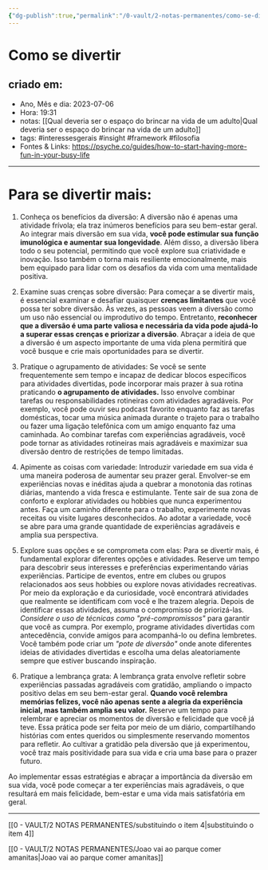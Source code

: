 ```yaml
---
{"dg-publish":true,"permalink":"/0-vault/2-notas-permanentes/como-se-divertir/","tags":["permanente","interessesgerais","insight","framework","filosofia"],"dgHomeLink":true,"dgShowLocalGraph":true,"dgShowFileTree":true,"dgEnableSearch":true,"noteIcon":""}
---
```


# Como se divertir

## criado em: 
-  Ano, Mês e dia: 2023-07-06
- Hora: 19:31
- notas: [[Qual deveria ser o espaço do brincar na vida de um adulto\|Qual deveria ser o espaço do brincar na vida de um adulto]]
- tags: #interessesgerais #insight #framework #filosofia 
- Fontes & Links: https://psyche.co/guides/how-to-start-having-more-fun-in-your-busy-life
---

# Para se divertir mais:

1. Conheça os benefícios da diversão:
A diversão não é apenas uma atividade frívola; ela traz inúmeros benefícios para seu bem-estar geral. Ao integrar mais diversão em sua vida, **você pode estimular sua função imunológica e aumentar sua longevidade**. Além disso, a diversão libera todo o seu potencial, permitindo que você explore sua criatividade e inovação. Isso também o torna mais resiliente emocionalmente, mais bem equipado para lidar com os desafios da vida com uma mentalidade positiva.

2. Examine suas crenças sobre diversão:
Para começar a se divertir mais, é essencial examinar e desafiar quaisquer **crenças limitantes** que você possa ter sobre diversão. Às vezes, as pessoas veem a diversão como um uso não essencial ou improdutivo do tempo. Entretanto, **reconhecer que a diversão é uma parte valiosa e necessária da vida pode ajudá-lo a superar essas crenças e priorizar a diversão**. Abraçar a ideia de que a diversão é um aspecto importante de uma vida plena permitirá que você busque e crie mais oportunidades para se divertir.

3. Pratique o agrupamento de atividades:
Se você se sente frequentemente sem tempo e incapaz de dedicar blocos específicos para atividades divertidas, pode incorporar mais prazer à sua rotina praticando **o agrupamento de atividades.** Isso envolve combinar tarefas ou responsabilidades rotineiras com atividades agradáveis. Por exemplo, você pode ouvir seu podcast favorito enquanto faz as tarefas domésticas, tocar uma música animada durante o trajeto para o trabalho ou fazer uma ligação telefônica com um amigo enquanto faz uma caminhada. Ao combinar tarefas com experiências agradáveis, você pode tornar as atividades rotineiras mais agradáveis e maximizar sua diversão dentro de restrições de tempo limitadas.

4. Apimente as coisas com variedade:
Introduzir variedade em sua vida é uma maneira poderosa de aumentar seu prazer geral. Envolver-se em experiências novas e inéditas ajuda a quebrar a monotonia das rotinas diárias, mantendo a vida fresca e estimulante. Tente sair de sua zona de conforto e explorar atividades ou hobbies que nunca experimentou antes. Faça um caminho diferente para o trabalho, experimente novas receitas ou visite lugares desconhecidos. Ao adotar a variedade, você se abre para uma grande quantidade de experiências agradáveis e amplia sua perspectiva.

5. Explore suas opções e se comprometa com elas:
Para se divertir mais, é fundamental explorar diferentes opções e atividades. Reserve um tempo para descobrir seus interesses e preferências experimentando várias experiências. Participe de eventos, entre em clubes ou grupos relacionados aos seus hobbies ou explore novas atividades recreativas. Por meio da exploração e da curiosidade, você encontrará atividades que realmente se identificam com você e lhe trazem alegria. Depois de identificar essas atividades, assuma o compromisso de priorizá-las. *Considere o uso de técnicas como "pré-compromissos"* para garantir que você as cumpra. Por exemplo, programe atividades divertidas com antecedência, convide amigos para acompanhá-lo ou defina lembretes. Você também pode criar um *"pote de diversão"* onde anote diferentes ideias de atividades divertidas e escolha uma delas aleatoriamente sempre que estiver buscando inspiração.

6. Pratique a lembrança grata:
A lembrança grata envolve refletir sobre experiências passadas agradáveis com gratidão, ampliando o impacto positivo delas em seu bem-estar geral. **Quando você relembra memórias felizes, você não apenas sente a alegria da experiência inicial, mas também amplia seu valor.** Reserve um tempo para relembrar e apreciar os momentos de diversão e felicidade que você já teve. Essa prática pode ser feita por meio de um diário, compartilhando histórias com entes queridos ou simplesmente reservando momentos para refletir. Ao cultivar a gratidão pela diversão que já experimentou, você traz mais positividade para sua vida e cria uma base para o prazer futuro.

Ao implementar essas estratégias e abraçar a importância da diversão em sua vida, você pode começar a ter experiências mais agradáveis, o que resultará em mais felicidade, bem-estar e uma vida mais satisfatória em geral.

---
[[0 - VAULT/2 NOTAS PERMANENTES/substituindo o item 4\|substituindo o item 4]]

[[0 - VAULT/2 NOTAS PERMANENTES/Joao vai ao parque comer amanitas\|Joao vai ao parque comer amanitas]]